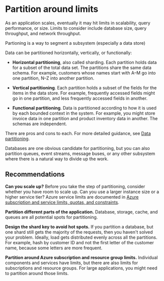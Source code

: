 # Partition around limits

As an application scales, eventually it may hit limits in scalability, query performance, or size. Limits to consider include database size, query throughput, and network throughput.

Partioning is a way to segment a subsystem (especially a data store)

Data can be partitioned horizontally, vertically, or functionally:

- **Horizontal partitioning**, also called sharding. Each partition holds data for a subset of the total data set. The partitions share the same data schema. For example, customers whose names start with A&ndash;M go into one partition, N&ndash;Z into another partition.

- **Vertical partitioning**. Each partition holds a subset of the fields for the items in the data store. For example, frequently accessed fields might go in one  partition, and less frequently accessed fields in another.

- **Functional partitioning**. Data is partitioned according to how it is used by each bounded context in the system. For example, you might store invoice data in one partition and product inventory data in another. The schemas are independent.

There are pros and cons to each. For more detailed guidance, see [Data partitioning][data-partitioning-guidance].

Databases are one obvious candidate for partitioning, but you can also partition queues, event streams, message buses, or any other subsystem where there is a natural way to divide up the work.


## Recommendations

**Can you scale up?** Before you take the step of partitioning, consider whether you have room to scale up. Can you use a larger instance size or a higher service tier? Azure service limits are documented in [Azure subscription and service limits, quotas, and constraints][azure-limits].

**Partition different parts of the application.** Database, storage, cache, and queues are all potential spots for partitioning.

**Design the shard key to avoid hot spots.** If you partition a database, but one shard still gets the majority of the requests, then you haven't solved your  problem. Ideally, load gets distributed evenly across all the partitions. For example, hash by customer ID and not the first letter of the customer name, because some letters are more frequent.

**Partition around Azure subscription and resource group limits.** Individual components and services have limits, but there are also limits for subscriptions and resource groups. For large applications, you might need to partition around those limits.  


<!-- links -->

[azure-limits]: /azure/azure-subscription-service-limits
[data-partitioning-guidance]: ../best-practices/data-partitioning.md

 